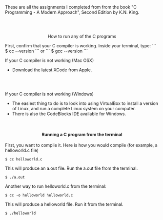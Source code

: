 These are all the assignments I completed from from the book
"C Programming - A Modern Approach", Second Edition by K.N. King. 

<br />
<br />

<p align="center">How to run any of the C programs</p>
First, confirm that your C compiler is working. Inside your terminal, type:
```
$ cc --version
```
or 
```
$ gcc --version
```

<br />

If your C compiler is not working (Mac OSX)
<br /> 
- Download the latest XCode from Apple.
<br />
<br />

If your C compiler is not working (Windows)
<br />
- The easiest thing to do is to look into using VirtualBox to install a version of Linux, and run a complete Linux system on your computer.<br />
- There is also the CodeBlocks IDE available for Windows.
<br />


<h4 align="center">Running a C program from the terminal</h4>

First, you want to compile it. Here is how you would compile (for example, a helloworld.c file) 
```
$ cc helloworld.c
```
This will produce an a.out file. Run the a.out file from the terminal. 
```
$ ./a.out
```
Another way to run helloworld.c from the terminal: 
```
$ cc -o helloworld helloworld.c
```
This will produce a helloworld file. Run it from the terminal. 
```
$ ./helloworld
```

